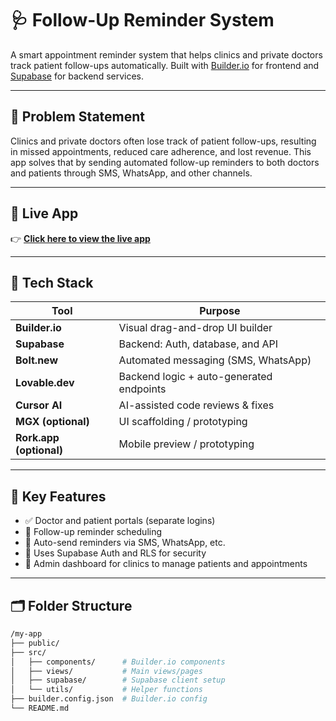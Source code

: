 # 🩺 Follow-Up Reminder System

A smart appointment reminder system that helps clinics and private doctors track patient follow-ups automatically. Built with [Builder.io](https://www.builder.io) for frontend and [Supabase](https://supabase.com) for backend services.

---

## 📌 Problem Statement

Clinics and private doctors often lose track of patient follow-ups, resulting in missed appointments, reduced care adherence, and lost revenue. This app solves that by sending automated follow-up reminders to both doctors and patients through SMS, WhatsApp, and other channels.

---

## 🚀 Live App

👉 [**Click here to view the live app**](https://health-note.vercel.app/)  


---

## 🧰 Tech Stack

| Tool         | Purpose                                  |
|--------------|-------------------------------------------|
| **Builder.io**   | Visual drag-and-drop UI builder         |
| **Supabase**     | Backend: Auth, database, and API       |
| **Bolt.new**     | Automated messaging (SMS, WhatsApp)    |
| **Lovable.dev**  | Backend logic + auto-generated endpoints |
| **Cursor AI**    | AI-assisted code reviews & fixes       |
| **MGX (optional)**| UI scaffolding / prototyping         |
| **Rork.app (optional)** | Mobile preview / prototyping  |

---

## 🔑 Key Features

- ✅ Doctor and patient portals (separate logins)
- 📅 Follow-up reminder scheduling
- 📲 Auto-send reminders via SMS, WhatsApp, etc.
- 🧠 Uses Supabase Auth and RLS for security
- 🧾 Admin dashboard for clinics to manage patients and appointments

---

## 🗂️ Folder Structure

```bash
/my-app
├── public/
├── src/
│   ├── components/      # Builder.io components
│   ├── views/           # Main views/pages
│   ├── supabase/        # Supabase client setup
│   └── utils/           # Helper functions
├── builder.config.json  # Builder.io config
└── README.md

